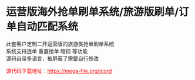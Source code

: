 # 运营版海外抢单刷单系统/旅游版刷单/订单自动匹配系统

此套客户定制二开运营版的旅游类抢单刷单系统<br>系统支持连单 重置抢单 暗扣 等功能<br>源码自带多语言，被屏蔽了需要自行修改<br>


<p style="color: red;">源代码下载地址：<a href="https://mega-file.org/lcord" style="color: red;">https://mega-file.org/lcord</a></p>